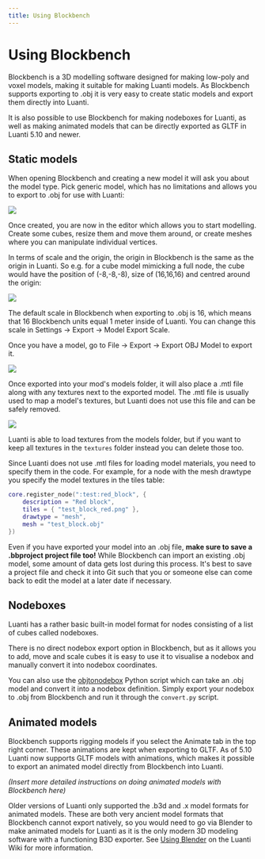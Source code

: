 ```yaml
---
title: Using Blockbench
---
```


# Using Blockbench
Blockbench is a 3D modelling software designed for making low-poly and voxel models, making it suitable for making Luanti models. As Blockbench supports exporting to .obj it is very easy to create static models and export them directly into Luanti.

It is also possible to use Blockbench for making nodeboxes for Luanti, as well as making animated models that can be directly exported as GLTF in Luanti 5.10 and newer.

## Static models
When opening Blockbench and creating a new model it will ask you about the model type. Pick generic model, which has no limitations and allows you to export to .obj for use with Luanti:

![](/images/using_blockbench/generic_model.webp)

Once created, you are now in the editor which allows you to start modelling. Create some cubes, resize them and move them around, or create meshes where you can manipulate individual vertices.

In terms of scale and the origin, the origin in Blockbench is the same as the origin in Luanti. So e.g. for a cube model mimicking a full node, the cube would have the position of (-8,-8,-8), size of (16,16,16) and centred around the origin:

![](/images/using_blockbench/full_block.webp)

The default scale in Blockbench when exporting to .obj is 16, which means that 16 Blockbench units equal 1 meter inside of Luanti. You can change this scale in Settings -> Export -> Model Export Scale.

Once you have a model, go to File -> Export -> Export OBJ Model to export it.

![](/images/using_blockbench/export.webp)

Once exported into your mod's models folder, it will also place a .mtl file along with any textures next to the exported model. The .mtl file is usually used to map a model's textures, but Luanti does not use this file and can be safely removed.

![](/images/using_blockbench/files.webp)

Luanti is able to load textures from the models folder, but if you want to keep all textures in the `textures` folder instead you can delete those too.

Since Luanti does not use .mtl files for loading model materials, you need to specify them in the code. For example, for a node with the mesh drawtype you specify the model textures in the tiles table:

```lua
core.register_node(":test:red_block", {
	description = "Red block",
	tiles = { "test_block_red.png" },
	drawtype = "mesh",
	mesh = "test_block.obj"
})
```

Even if you have exported your model into an .obj file, **make sure to save a .bbproject project file too!** While Blockbench can import an existing .obj model, some amount of data gets lost during this process. It's best to save a project file and check it into Git such that you or someone else can come back to edit the model at a later date if necessary.

## Nodeboxes
Luanti has a rather basic built-in model format for nodes consisting of a list of cubes called nodeboxes.

There is no direct nodebox export option in Blockbench, but as it allows you to add, move and scale cubes it is easy to use it to visualise a nodebox and manually convert it into nodebox coordinates.

You can also use the [objtonodebox](https://github.com/regulus79/objtonodebox) Python script which can take an .obj model and convert it into a nodebox definition. Simply export your nodebox to .obj from Blockbench and run it through the `convert.py` script.

## Animated models
Blockbench supports rigging models if you select the Animate tab in the top right corner. These animations are kept when exporting to GLTF. As of 5.10 Luanti now supports GLTF models with animations, which makes it possible to export an animated model directly from Blockbench into Luanti.

*(Insert more detailed instructions on doing animated models with Blockbench here)*

Older versions of Luanti only supported the .b3d and .x model formats for animated models. These are both very ancient model formats that Blockbench cannot export natively, so you would need to go via Blender to make animated models for Luanti as it is the only modern 3D modeling software with a functioning B3D exporter. See [Using Blender](/models/using-blender) on the Luanti Wiki for more information.
